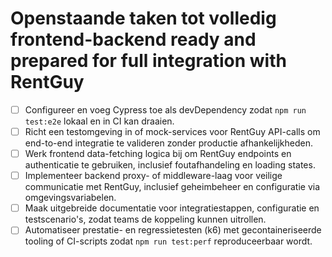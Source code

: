 # Openstaande taken tot volledig frontend-backend ready and prepared for full integration with RentGuy

- [ ] Configureer en voeg Cypress toe als devDependency zodat `npm run test:e2e` lokaal en in CI kan draaien.
- [ ] Richt een testomgeving in of mock-services voor RentGuy API-calls om end-to-end integratie te valideren zonder productie afhankelijkheden.
- [ ] Werk frontend data-fetching logica bij om RentGuy endpoints en authenticatie te gebruiken, inclusief foutafhandeling en loading states.
- [ ] Implementeer backend proxy- of middleware-laag voor veilige communicatie met RentGuy, inclusief geheimbeheer en configuratie via omgevingsvariabelen.
- [ ] Maak uitgebreide documentatie voor integratiestappen, configuratie en testscenario's, zodat teams de koppeling kunnen uitrollen.
- [ ] Automatiseer prestatie- en regressietesten (k6) met gecontaineriseerde tooling of CI-scripts zodat `npm run test:perf` reproduceerbaar wordt.
